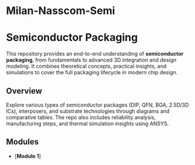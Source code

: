 # Milan-Nasscom-Semi
# Semiconductor Packaging
This repository provides an end-to-end understanding of **semiconductor packaging**, from fundamentals to advanced 3D integration and design modeling. It combines theoretical concepts, practical insights, and simulations to cover the full packaging lifecycle in modern chip design.
## Overview
Explore various types of semiconductor packages (DIP, QFN, BGA, 2.5D/3D ICs), interposers, and substrate technologies through diagrams and comparative tables. The repo also includes reliability analysis, manufacturing steps, and thermal simulation insights using ANSYS.
## Modules
- [**Module 1**]
